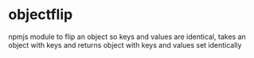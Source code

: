 # objectflip
npmjs module to flip an object so keys and values are identical, takes an object with keys and returns object with keys and values set identically
